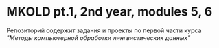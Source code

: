 # MKOLD pt.1, 2nd year, modules 5, 6

Репозиторий содержит задания и проекты по первой части курса *"Методы компьютерной обработки лингвистических данных"*
